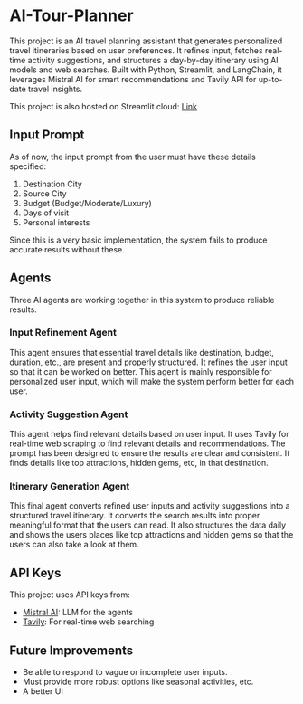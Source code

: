 # AI-Tour-Planner
This project is an AI travel planning assistant that generates personalized travel itineraries based on user preferences. It refines input, fetches real-time activity suggestions, and structures a day-by-day itinerary using AI models and web searches.
Built with Python, Streamlit, and LangChain, it leverages Mistral AI for smart recommendations and Tavily API for up-to-date travel insights.

This project is also hosted on Streamlit cloud: [Link](https://ai-tour-planner.streamlit.app/)

## Input Prompt
As of now, the input prompt from the user must have these details specified:
1. Destination City
2. Source City
3. Budget (Budget/Moderate/Luxury)
4. Days of visit
5. Personal interests

Since this is a very basic implementation, the system fails to produce accurate results without these.

## Agents
Three AI agents are working together in this system to produce reliable results.
### Input Refinement Agent
This agent ensures that essential travel details like destination, budget, duration, etc., are present and properly structured. It refines the user input so that it can be worked on better. This agent is mainly responsible for personalized user input, which will make the system perform better for each user. 
### Activity Suggestion Agent
This agent helps find relevant details based on user input. It uses Tavily for real-time web scraping to find relevant details and recommendations. The prompt has been designed to ensure the results are clear and consistent. It finds details like top attractions, hidden gems, etc, in that destination.
### Itinerary Generation Agent
This final agent converts refined user inputs and activity suggestions into a structured travel itinerary. It converts the search results into proper meaningful format that the users can read. It also structures the data daily and shows the users places like top attractions and hidden gems so that the users can also take a look at them.


## API Keys
This project uses API keys from:
* [Mistral AI](https://mistral.ai/): LLM for the agents
* [Tavily](https://tavily.com/): For real-time web searching

## Future Improvements
* Be able to respond to vague or incomplete user inputs.
* Must provide more robust options like seasonal activities, etc.
* A better UI

